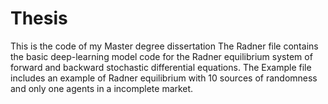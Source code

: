 # Thesis
This is the code of my Master degree dissertation
The Radner file contains the basic deep-learning model code for the Radner equilibrium system of forward and backward stochastic differential equations.
The Example file includes an example of Radner equilibrium with 10 sources of randomness and only one agents in a incomplete market.
